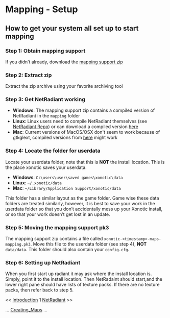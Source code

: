 Mapping - Setup
===============

How to get your system all set up to start mapping
--------------------------------------------------

### Step 1: Obtain mapping support

If you didn’t already, download the [mapping support zip](http://dl.xonotic.org/xonotic-0.8.2-mappingsupport.zip)

### Step 2: Extract zip

Extract the zip archive using your favorite archiving tool

### Step 3: Get NetRadiant working

-   **Windows**: The mapping support zip contains a compiled version of NetRadiant in the `mapping` folder
-   **Linux**: Linux users need to compile NetRadiant themselves (see [NetRadiant Repo](https://gitlab.com/xonotic/netradiant)) or can download a compiled version [here](http://ingar.intranifty.net/gtkradiant/index.html)
-   **Mac**: Current versions of MacOS/OSX don't seem to work because of gtkglext, compiled versions from [here](http://ingar.intranifty.net/gtkradiant/index.html) might work

### Step 4: Locate the folder for userdata

Locate your userdata folder, note that this is **NOT** the install location. This is the place xonotic saves your userdata.

-   **Windows**: `C:\users\user\saved games\xonotic\data`
-   **Linux**: `~/.xonotic/data`
-   **Mac**: `~/Library/Application Support/xonotic/data`

This folder has a similar layout as the game folder. Game wise these data folders are treated similarly, however, it is best to save your work in the userdata folder so that you don’t accidentally mess up your Xonotic install, or so that your work doesn’t get lost in an update.

### Step 5: Moving the mapping support pk3

The mapping support zip contains a file called `xonotic-<timestamp>-maps-mapping.pk3`. Move this file to the userdata folder (see step 4), **NOT** `data/data`.
This folder should also contain your `config.cfg`.

### Step 6: Setting up NetRadiant

When you first start up radiant it may ask where the install location is. Simply, point it to the install location. Then NetRadaint should start,and the lower right pane should have lists of texture packs. If there are no texture packs, then refer back to step 5.

\<\< [Introduction](mapping-Introduction) 1 [NetRadiant](mapping-NetRadiant) \>\>

… [Creating_Maps](Creating-Maps) …

